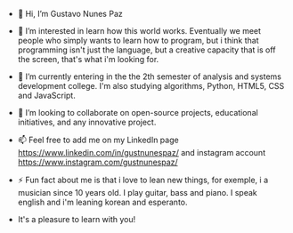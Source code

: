 - 👋 Hi, I’m Gustavo Nunes Paz
- 👀 I’m interested in learn how this world works. Eventually we meet people who simply wants to learn how to program, but i think that programming isn't just the language, but a creative capacity that is off the screen, that's what i'm looking for.
- 🌱 I’m currently entering in the the 2th semester of analysis and systems development college. I'm also studying algorithms, Python, HTML5, CSS and JavaScript.
- 💞️ I’m looking to collaborate on open-source projects, educational initiatives, and any innovative project.
- 📫 Feel free to add me on my LinkedIn page https://www.linkedin.com/in/gustnunespaz/ and instagram account https://www.instagram.com/gustnunespaz/
- ⚡ Fun fact about me is that i love to lean new things, for exemple, i a musician since 10 years old. I play guitar, bass and piano. I speak english and i'm leaning korean and esperanto.

- It's a pleasure to learn with you!
<!---
gustavonunespaz/gustavonunespaz is a ✨ special ✨ repository because its `README.md` (this file) appears on your GitHub profile.
You can click the Preview link to take a look at your changes.
--->
